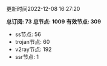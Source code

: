 更新时间2022-12-08 16:27:20

**总订阅: 73**
**总节点: 1009**
**有效节点: 309**
- ss节点: 56
- trojan节点: 60
- v2ray节点: 192
- ssr节点: 1
